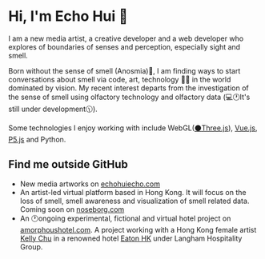 # Hi, I'm Echo Hui :nose:
I am a new media artist, a creative developer and a web developer who explores of boundaries of senses and perception, especially sight and smell.

 Born without the sense of smell (Anosmia):nose:, I am finding ways to start conversations about smell via code, art, technology :technologist: in the world dominated by vision. My recent interest departs from the investigation of the sense of smell using olfactory technology and olfactory data (:computer::clock1:It's still under development:clock1130:).

Some technologies I enjoy working with include WebGL([:black_circle:Three.js](https://threejs.org/)), [Vue.js](https://vuejs.org/), [P5.js](https://p5js.org/) and Python.

## Find me outside GitHub
- New media artworks on [echohuiecho.com](https://www.echohuiecho.com/)
- An artist-led virtual platform based in Hong Kong. It will focus on the loss of smell, smell awareness and visualization of smell related data. Coming soon on [noseborg.com]()
- An :clock1:ongoing experimental, fictional and virtual hotel project on [amorphoushotel.com](https://www.amorphoushotel.com/). A project working with a Hong Kong female artist [Kelly Chu](https://www.kellychukelly.com) in a renowned hotel [Eaton HK](https://www.eatonworkshop.com/) under Langham Hospitality Group.